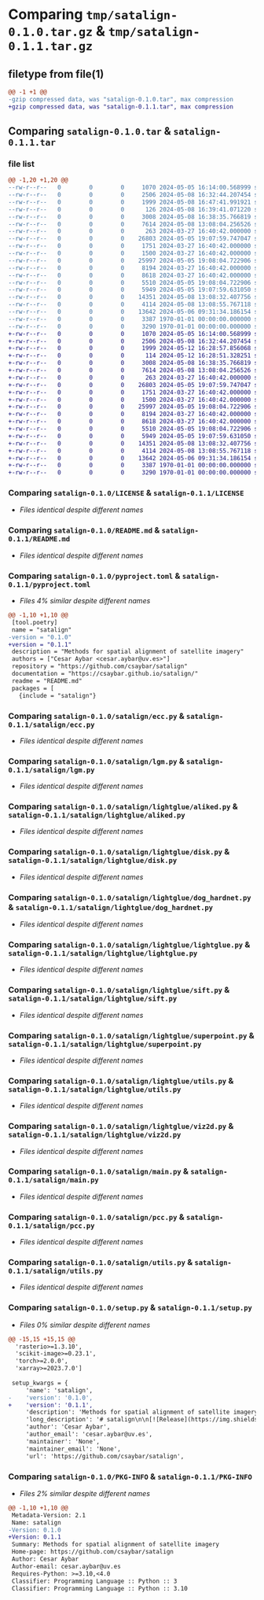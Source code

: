 # Comparing `tmp/satalign-0.1.0.tar.gz` & `tmp/satalign-0.1.1.tar.gz`

## filetype from file(1)

```diff
@@ -1 +1 @@
-gzip compressed data, was "satalign-0.1.0.tar", max compression
+gzip compressed data, was "satalign-0.1.1.tar", max compression
```

## Comparing `satalign-0.1.0.tar` & `satalign-0.1.1.tar`

### file list

```diff
@@ -1,20 +1,20 @@
--rw-r--r--   0        0        0     1070 2024-05-05 16:14:00.568999 satalign-0.1.0/LICENSE
--rw-r--r--   0        0        0     2506 2024-05-08 16:32:44.207454 satalign-0.1.0/README.md
--rw-r--r--   0        0        0     1999 2024-05-08 16:47:41.991921 satalign-0.1.0/pyproject.toml
--rw-r--r--   0        0        0      126 2024-05-08 16:39:41.071220 satalign-0.1.0/satalign/__init__.py
--rw-r--r--   0        0        0     3008 2024-05-08 16:38:35.766819 satalign-0.1.0/satalign/ecc.py
--rw-r--r--   0        0        0     7614 2024-05-08 13:08:04.256526 satalign-0.1.0/satalign/lgm.py
--rw-r--r--   0        0        0      263 2024-03-27 16:40:42.000000 satalign-0.1.0/satalign/lightglue/__init__.py
--rw-r--r--   0        0        0    26803 2024-05-05 19:07:59.747047 satalign-0.1.0/satalign/lightglue/aliked.py
--rw-r--r--   0        0        0     1751 2024-03-27 16:40:42.000000 satalign-0.1.0/satalign/lightglue/disk.py
--rw-r--r--   0        0        0     1500 2024-03-27 16:40:42.000000 satalign-0.1.0/satalign/lightglue/dog_hardnet.py
--rw-r--r--   0        0        0    25997 2024-05-05 19:08:04.722906 satalign-0.1.0/satalign/lightglue/lightglue.py
--rw-r--r--   0        0        0     8194 2024-03-27 16:40:42.000000 satalign-0.1.0/satalign/lightglue/sift.py
--rw-r--r--   0        0        0     8618 2024-03-27 16:40:42.000000 satalign-0.1.0/satalign/lightglue/superpoint.py
--rw-r--r--   0        0        0     5510 2024-05-05 19:08:04.722906 satalign-0.1.0/satalign/lightglue/utils.py
--rw-r--r--   0        0        0     5949 2024-05-05 19:07:59.631050 satalign-0.1.0/satalign/lightglue/viz2d.py
--rw-r--r--   0        0        0    14351 2024-05-08 13:08:32.407756 satalign-0.1.0/satalign/main.py
--rw-r--r--   0        0        0     4114 2024-05-08 13:08:55.767118 satalign-0.1.0/satalign/pcc.py
--rw-r--r--   0        0        0    13642 2024-05-06 09:31:34.186154 satalign-0.1.0/satalign/utils.py
--rw-r--r--   0        0        0     3387 1970-01-01 00:00:00.000000 satalign-0.1.0/setup.py
--rw-r--r--   0        0        0     3290 1970-01-01 00:00:00.000000 satalign-0.1.0/PKG-INFO
+-rw-r--r--   0        0        0     1070 2024-05-05 16:14:00.568999 satalign-0.1.1/LICENSE
+-rw-r--r--   0        0        0     2506 2024-05-08 16:32:44.207454 satalign-0.1.1/README.md
+-rw-r--r--   0        0        0     1999 2024-05-12 16:28:57.856068 satalign-0.1.1/pyproject.toml
+-rw-r--r--   0        0        0      114 2024-05-12 16:28:51.328251 satalign-0.1.1/satalign/__init__.py
+-rw-r--r--   0        0        0     3008 2024-05-08 16:38:35.766819 satalign-0.1.1/satalign/ecc.py
+-rw-r--r--   0        0        0     7614 2024-05-08 13:08:04.256526 satalign-0.1.1/satalign/lgm.py
+-rw-r--r--   0        0        0      263 2024-03-27 16:40:42.000000 satalign-0.1.1/satalign/lightglue/__init__.py
+-rw-r--r--   0        0        0    26803 2024-05-05 19:07:59.747047 satalign-0.1.1/satalign/lightglue/aliked.py
+-rw-r--r--   0        0        0     1751 2024-03-27 16:40:42.000000 satalign-0.1.1/satalign/lightglue/disk.py
+-rw-r--r--   0        0        0     1500 2024-03-27 16:40:42.000000 satalign-0.1.1/satalign/lightglue/dog_hardnet.py
+-rw-r--r--   0        0        0    25997 2024-05-05 19:08:04.722906 satalign-0.1.1/satalign/lightglue/lightglue.py
+-rw-r--r--   0        0        0     8194 2024-03-27 16:40:42.000000 satalign-0.1.1/satalign/lightglue/sift.py
+-rw-r--r--   0        0        0     8618 2024-03-27 16:40:42.000000 satalign-0.1.1/satalign/lightglue/superpoint.py
+-rw-r--r--   0        0        0     5510 2024-05-05 19:08:04.722906 satalign-0.1.1/satalign/lightglue/utils.py
+-rw-r--r--   0        0        0     5949 2024-05-05 19:07:59.631050 satalign-0.1.1/satalign/lightglue/viz2d.py
+-rw-r--r--   0        0        0    14351 2024-05-08 13:08:32.407756 satalign-0.1.1/satalign/main.py
+-rw-r--r--   0        0        0     4114 2024-05-08 13:08:55.767118 satalign-0.1.1/satalign/pcc.py
+-rw-r--r--   0        0        0    13642 2024-05-06 09:31:34.186154 satalign-0.1.1/satalign/utils.py
+-rw-r--r--   0        0        0     3387 1970-01-01 00:00:00.000000 satalign-0.1.1/setup.py
+-rw-r--r--   0        0        0     3290 1970-01-01 00:00:00.000000 satalign-0.1.1/PKG-INFO
```

### Comparing `satalign-0.1.0/LICENSE` & `satalign-0.1.1/LICENSE`

 * *Files identical despite different names*

### Comparing `satalign-0.1.0/README.md` & `satalign-0.1.1/README.md`

 * *Files identical despite different names*

### Comparing `satalign-0.1.0/pyproject.toml` & `satalign-0.1.1/pyproject.toml`

 * *Files 4% similar despite different names*

```diff
@@ -1,10 +1,10 @@
 [tool.poetry]
 name = "satalign"
-version = "0.1.0"
+version = "0.1.1"
 description = "Methods for spatial alignment of satellite imagery"
 authors = ["Cesar Aybar <cesar.aybar@uv.es>"]
 repository = "https://github.com/csaybar/satalign"
 documentation = "https://csaybar.github.io/satalign/"
 readme = "README.md"
 packages = [
   {include = "satalign"}
```

### Comparing `satalign-0.1.0/satalign/ecc.py` & `satalign-0.1.1/satalign/ecc.py`

 * *Files identical despite different names*

### Comparing `satalign-0.1.0/satalign/lgm.py` & `satalign-0.1.1/satalign/lgm.py`

 * *Files identical despite different names*

### Comparing `satalign-0.1.0/satalign/lightglue/aliked.py` & `satalign-0.1.1/satalign/lightglue/aliked.py`

 * *Files identical despite different names*

### Comparing `satalign-0.1.0/satalign/lightglue/disk.py` & `satalign-0.1.1/satalign/lightglue/disk.py`

 * *Files identical despite different names*

### Comparing `satalign-0.1.0/satalign/lightglue/dog_hardnet.py` & `satalign-0.1.1/satalign/lightglue/dog_hardnet.py`

 * *Files identical despite different names*

### Comparing `satalign-0.1.0/satalign/lightglue/lightglue.py` & `satalign-0.1.1/satalign/lightglue/lightglue.py`

 * *Files identical despite different names*

### Comparing `satalign-0.1.0/satalign/lightglue/sift.py` & `satalign-0.1.1/satalign/lightglue/sift.py`

 * *Files identical despite different names*

### Comparing `satalign-0.1.0/satalign/lightglue/superpoint.py` & `satalign-0.1.1/satalign/lightglue/superpoint.py`

 * *Files identical despite different names*

### Comparing `satalign-0.1.0/satalign/lightglue/utils.py` & `satalign-0.1.1/satalign/lightglue/utils.py`

 * *Files identical despite different names*

### Comparing `satalign-0.1.0/satalign/lightglue/viz2d.py` & `satalign-0.1.1/satalign/lightglue/viz2d.py`

 * *Files identical despite different names*

### Comparing `satalign-0.1.0/satalign/main.py` & `satalign-0.1.1/satalign/main.py`

 * *Files identical despite different names*

### Comparing `satalign-0.1.0/satalign/pcc.py` & `satalign-0.1.1/satalign/pcc.py`

 * *Files identical despite different names*

### Comparing `satalign-0.1.0/satalign/utils.py` & `satalign-0.1.1/satalign/utils.py`

 * *Files identical despite different names*

### Comparing `satalign-0.1.0/setup.py` & `satalign-0.1.1/setup.py`

 * *Files 0% similar despite different names*

```diff
@@ -15,15 +15,15 @@
  'rasterio>=1.3.10',
  'scikit-image>=0.23.1',
  'torch>=2.0.0',
  'xarray>=2023.7.0']
 
 setup_kwargs = {
     'name': 'satalign',
-    'version': '0.1.0',
+    'version': '0.1.1',
     'description': 'Methods for spatial alignment of satellite imagery',
     'long_description': '# satalign\n\n[![Release](https://img.shields.io/github/v/release/csaybar/satalign)](https://img.shields.io/github/v/release/csaybar/satalign)\n[![Build status](https://img.shields.io/github/actions/workflow/status/csaybar/satalign/main.yml?branch=main)](https://github.com/csaybar/satalign/actions/workflows/main.yml?query=branch%3Amain)\n[![codecov](https://codecov.io/gh/csaybar/satalign/branch/main/graph/badge.svg)](https://codecov.io/gh/csaybar/satalign)\n[![Commit activity](https://img.shields.io/github/commit-activity/m/csaybar/satalign)](https://img.shields.io/github/commit-activity/m/csaybar/satalign)\n[![License](https://img.shields.io/github/license/csaybar/satalign)](https://img.shields.io/github/license/csaybar/satalign)\n\nA python package to align satellite images.\n\n- **Github repository**: <https://github.com/csaybar/satalign/>\n- **Documentation** <https://csaybar.github.io/satalign/>\n\n## Getting started with your project\n\nFirst, create a repository on GitHub with the same name as this project, and then run the following commands:\n\n```bash\ngit init -b main\ngit add .\ngit commit -m "init commit"\ngit remote add origin git@github.com:csaybar/satalign.git\ngit push -u origin main\n```\n\nFinally, install the environment and the pre-commit hooks with\n\n```bash\nmake install\n```\n\nYou are now ready to start development on your project!\nThe CI/CD pipeline will be triggered when you open a pull request, merge to main, or when you create a new release.\n\nTo finalize the set-up for publishing to PyPi or Artifactory, see [here](https://fpgmaas.github.io/cookiecutter-poetry/features/publishing/#set-up-for-pypi).\nFor activating the automatic documentation with MkDocs, see [here](https://fpgmaas.github.io/cookiecutter-poetry/features/mkdocs/#enabling-the-documentation-on-github).\nTo enable the code coverage reports, see [here](https://fpgmaas.github.io/cookiecutter-poetry/features/codecov/).\n\n## Releasing a new version\n\n- Create an API Token on [Pypi](https://pypi.org/).\n- Add the API Token to your projects secrets with the name `PYPI_TOKEN` by visiting [this page](https://github.com/csaybar/satalign/settings/secrets/actions/new).\n- Create a [new release](https://github.com/csaybar/satalign/releases/new) on Github.\n- Create a new tag in the form `*.*.*`.\n\nFor more details, see [here](https://fpgmaas.github.io/cookiecutter-poetry/features/cicd/#how-to-trigger-a-release).\n\n---\n\nRepository initiated with [fpgmaas/cookiecutter-poetry](https://github.com/fpgmaas/cookiecutter-poetry).\n',
     'author': 'Cesar Aybar',
     'author_email': 'cesar.aybar@uv.es',
     'maintainer': 'None',
     'maintainer_email': 'None',
     'url': 'https://github.com/csaybar/satalign',
```

### Comparing `satalign-0.1.0/PKG-INFO` & `satalign-0.1.1/PKG-INFO`

 * *Files 2% similar despite different names*

```diff
@@ -1,10 +1,10 @@
 Metadata-Version: 2.1
 Name: satalign
-Version: 0.1.0
+Version: 0.1.1
 Summary: Methods for spatial alignment of satellite imagery
 Home-page: https://github.com/csaybar/satalign
 Author: Cesar Aybar
 Author-email: cesar.aybar@uv.es
 Requires-Python: >=3.10,<4.0
 Classifier: Programming Language :: Python :: 3
 Classifier: Programming Language :: Python :: 3.10
```

